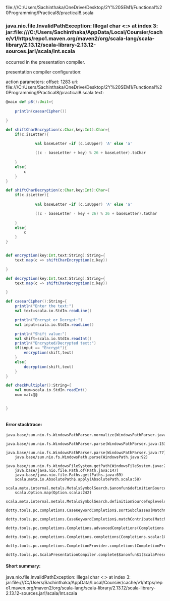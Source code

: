 file:///C:/Users/Sachinthaka/OneDrive/Desktop/2Y%20SEM1/Functional%20Programming/Practical8/practical8.scala
### java.nio.file.InvalidPathException: Illegal char <:> at index 3: jar:file:///C:/Users/Sachinthaka/AppData/Local/Coursier/cache/v1/https/repo1.maven.org/maven2/org/scala-lang/scala-library/2.13.12/scala-library-2.13.12-sources.jar!/scala/Int.scala

occurred in the presentation compiler.

presentation compiler configuration:


action parameters:
offset: 1283
uri: file:///C:/Users/Sachinthaka/OneDrive/Desktop/2Y%20SEM1/Functional%20Programming/Practical8/practical8.scala
text:
```scala
@main def p8():Unit={
    
    println(caesarCipher())

}

def shiftCharEncryption(c:Char,key:Int):Char={
    if(c.isLetter){
        
             val baseLetter =if (c.isUpper) 'A' else 'a'

             ((c - baseLetter + key) % 26 + baseLetter).toChar
       
    }    
    else{
        c
    }
}

def shiftCharDecryption(c:Char,key:Int):Char={
    if(c.isLetter){
        
             val baseLetter =if (c.isUpper) 'A' else 'a'

             ((c - baseLetter - key + 26) % 26 + baseLetter).toChar
       
    }    
    else{
        c
    }
}


def encryption(key:Int,text:String):String={
    text.map(c => shiftCharEncryption(c,key))

}

def decryption(key:Int,text:String):String={
    text.map(c => shiftCharDecryption(c,key))

}

def caesarCipher():String={
    println("Enter the text:")
    val text=scala.io.StdIn.readLine()

    println("Encrypt or Decrypt:")
    val input=scala.io.StdIn.readLine()

    println("Shift value:")
    val shift=scala.io.StdIn.readInt()
    println("Encrypted/Decrypted text:")
    if(input == "Encrypt"){
        encryption(shift,text)
    }
    else{
        decryption(shift,text)
    }
}

def checkMultipler():String={
    val num=scala.io.StdIn.readInt()
    num matc@@


}



```



#### Error stacktrace:

```
java.base/sun.nio.fs.WindowsPathParser.normalize(WindowsPathParser.java:182)
	java.base/sun.nio.fs.WindowsPathParser.parse(WindowsPathParser.java:153)
	java.base/sun.nio.fs.WindowsPathParser.parse(WindowsPathParser.java:77)
	java.base/sun.nio.fs.WindowsPath.parse(WindowsPath.java:92)
	java.base/sun.nio.fs.WindowsFileSystem.getPath(WindowsFileSystem.java:232)
	java.base/java.nio.file.Path.of(Path.java:147)
	java.base/java.nio.file.Paths.get(Paths.java:69)
	scala.meta.io.AbsolutePath$.apply(AbsolutePath.scala:58)
	scala.meta.internal.metals.MetalsSymbolSearch.$anonfun$definitionSourceToplevels$2(MetalsSymbolSearch.scala:70)
	scala.Option.map(Option.scala:242)
	scala.meta.internal.metals.MetalsSymbolSearch.definitionSourceToplevels(MetalsSymbolSearch.scala:69)
	dotty.tools.pc.completions.CaseKeywordCompletion$.sortSubclasses(MatchCaseCompletions.scala:326)
	dotty.tools.pc.completions.CaseKeywordCompletion$.matchContribute(MatchCaseCompletions.scala:276)
	dotty.tools.pc.completions.Completions.advancedCompletions(Completions.scala:307)
	dotty.tools.pc.completions.Completions.completions(Completions.scala:109)
	dotty.tools.pc.completions.CompletionProvider.completions(CompletionProvider.scala:90)
	dotty.tools.pc.ScalaPresentationCompiler.complete$$anonfun$1(ScalaPresentationCompiler.scala:146)
```
#### Short summary: 

java.nio.file.InvalidPathException: Illegal char <:> at index 3: jar:file:///C:/Users/Sachinthaka/AppData/Local/Coursier/cache/v1/https/repo1.maven.org/maven2/org/scala-lang/scala-library/2.13.12/scala-library-2.13.12-sources.jar!/scala/Int.scala